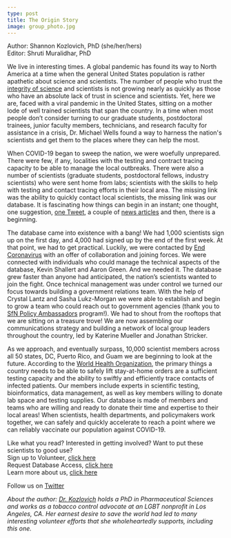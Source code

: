 ```yaml
---
type: post
title: The Origin Story
image: group_photo.jpg
---
```

<span class="grey-3">Author:</span> Shannon Kozlovich, PhD (she/her/hers)\
<span class="grey-3">Editor:</span> Shruti Muralidhar, PhD

We live in interesting times. A global pandemic has found its way to North America at a time when the general United States population is rather apathetic about science and scientists. The number of people who trust the [integrity of science](https://blogs.scientificamerican.com/observations/dis-trust-in-science/) and scientists is not growing nearly as quickly as those who have an absolute lack of trust in science and scientists. Yet, here we are, faced with a viral pandemic in the United States, sitting on a mother lode of well trained scientists that span the country. In a time when most people don’t consider turning to our graduate students, postdoctoral trainees, junior faculty members, technicians, and research faculty for assistance in a crisis, Dr. Michael Wells found a way to harness the nation's scientists and get them to the places where they can help the most. 

When COVID-19 began to sweep the nation, we were woefully unprepared. There were few, if any, localities with the testing and contract tracing capacity to be able to manage the local outbreaks. There were also a number of scientists (graduate students, postdoctoral fellows, industry scientists) who were sent home from labs; scientists with the skills to help with testing and contact tracing efforts in their local area. The missing link was the ability to quickly contact local scientists, the missing link was our database. It is fascinating how things can begin in an instant; one thought, one suggestion, [one Tweet](https://twitter.com/mfwells5/status/1240359558696009729?s=20), a couple of [news articles](https://covid19sci.org/in-the-news/) and then, there is a beginning. 

The database came into existence with a bang! We had 1,000 scientists sign up on the first day, and 4,000 had signed up by the end of the first week. At that point, we had to get practical. Luckily, we were contacted by [End Coronavirus](https://www.endcoronavirus.org/) with an offer of collaboration and joining forces. We were connected with individuals who could manage the technical aspects of the database, Kevin Shallert and Aaron Green. And we needed it. The database grew faster than anyone had anticipated, the nation’s scientists wanted to join the fight. Once technical management was under control we turned our focus towards building a government relations team. With the help of Crystal Lantz and Sasha Lukz-Morgan we were able to establish and begin to grow a team who could reach out to government agencies (thank you to [SfN Policy Ambassadors](https://www.sfn.org/News-and-Calendar/Neuroscience-Quarterly/Spring-2016/~/link.aspx?_id=6CB36B8B086B4F879E90CC0E357A366F&_z=z) program!). We had to shout from the rooftops that we are sitting on a treasure trove! We are now assembling our communications strategy and building a network of local group leaders throughout the country, led by Katerine Mueller and Jonathan Stricker. 

As we approach, and eventually surpass, 10,000 scientist members across all 50 states, DC, Puerto Rico, and Guam we are beginning to look at the future. According to the [World Health Organization](https://www.who.int/dg/speeches/detail/who-director-general-s-opening-remarks-at-the-media-briefing-on-covid-19--13-april-2020), the primary things a country needs to be able to safely lift stay-at-home orders are a sufficient testing capacity and the ability to swiftly and efficiently trace contacts of infected patients. Our members include experts in scientific testing, bioinformatics, data management, as well as key members willing to donate lab space and testing supplies. Our database is made of members and teams who are willing and ready to donate their time and expertise to their local areas! When scientists, health departments, and policymakers work together, we can safely and quickly accelerate to reach a point where we can reliably vaccinate our population against COVID-19. 

Like what you read? Interested in getting involved? Want to put these scientists to good use?\
Sign up to Volunteer, [click here](https://covid19sci.org/join/)\
Request Database Access, [click here](https://covid19sci.org/access/)\
Learn more about us, [click here](https://covid19sci.org/)

Follow us on [Twitter](https://twitter.com/COVID19_NSVD)

*About the author: [Dr. Kozlovich](https://twitter.com/KozlovichS) holds a PhD in Pharmaceutical Sciences and works as a tobacco control advocate at an LGBT nonprofit in Los Angeles, CA. Her earnest desire to save the world had led to many interesting volunteer efforts that she wholeheartedly supports, including this one.*
